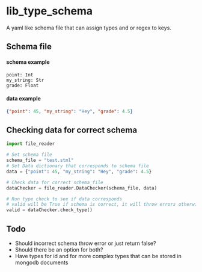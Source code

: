 # lib_type_schema
A yaml like schema file that can assign types and or regex to keys.

## Schema file
#### schema example
```
point: Int
my_string: Str
grade: Float
```

#### data example
```json
{"point": 45, "my_string": "Hey", "grade": 4.5}
```

## Checking data for correct schema

```py
import file_reader

# Set schema file
schema_file = "test.stml"
# Set Data dictionary that corresponds to schema file
data = {"point": 45, "my_string": "Hey", "grade": 4.5}

# Check data for correct schema_file
dataChecker = file_reader.DataChecker(schema_file, data)

# Run type check to see if data corresponds
# valid will be True if schema is correct, it will throw errors otherwise
valid = dataChecker.check_type()
```

## Todo
- Should incorrect schema throw error or just return false?
- Should there be an option for both?
- Have types for id and for more complex types that can be stored in mongodb documents
